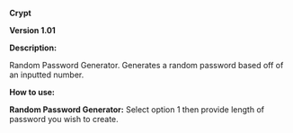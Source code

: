 **Crypt**

**Version 1.01**

**Description:** 

Random Password Generator. Generates a random password based off of an inputted number. 



**How to use:**

**Random Password Generator:** Select option 1 then provide length of password you wish to create. 